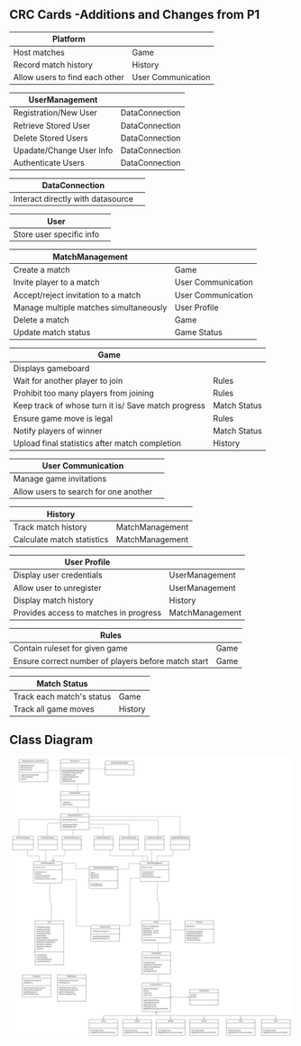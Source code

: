## CRC Cards -Additions and Changes from P1

| Platform | |
|------------|-------------|
| Host matches | Game |
| Record match history | History |
| Allow users to find each other | User Communication |

| UserManagement | |
|------------|-----------|
| Registration/New User | DataConnection |
| Retrieve Stored User | DataConnection |
| Delete Stored Users | DataConnection |
| Upadate/Change User Info | DataConnection |
| Authenticate Users | DataConnection |

| DataConnection | |
| ----------------|--------|
|Interact directly with datasource |   |

| User | |
|---------------------|---------|
|Store user specific info | |

| MatchManagement | |
|------------|-------------|
| Create a match | Game |
| Invite player to a match | User Communication |
| Accept/reject invitation to a match | User Communication |
| Manage multiple matches simultaneously | User Profile |
| Delete a match | Game |
| Update match status | Game Status | 

| Game | |
|------------|-------------|
| Displays gameboard | |
| Wait for another player to join | Rules |
| Prohibit too many players from joining | Rules | 
| Keep track of whose turn it is/ Save match progress | Match Status |
| Ensure game move is legal | Rules |
| Notify players of winner | Match Status |
| Upload final statistics after match completion | History |

| User Communication | |
|------------|-------------|
| Manage game invitations | |
| Allow users to search for one another | |

| History | |
|------------|-------------|
| Track match history | MatchManagement |
| Calculate match statistics | MatchManagement |

| User Profile | |
|------------|-------------|
| Display user credentials | UserManagement |
| Allow user to unregister | UserManagement |
| Display match history | History |
| Provides access to matches in progress | MatchManagement |

| Rules | |
|------------|-------------|
| Contain ruleset for given game | Game |
| Ensure correct number of players before match start | Game |

| Match Status | |
|------------|-------------|
| Track each match's status | Game |
| Track all game moves | History |
## Class Diagram
![Class Diagram](../images/Chess_P2.png)
